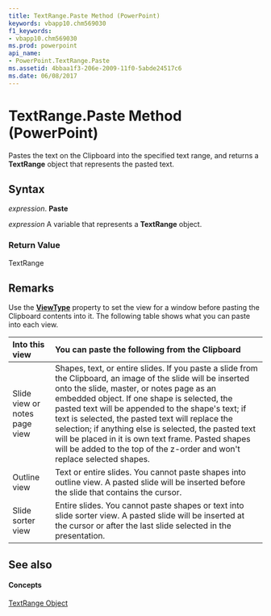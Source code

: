 ```yaml
---
title: TextRange.Paste Method (PowerPoint)
keywords: vbapp10.chm569030
f1_keywords:
- vbapp10.chm569030
ms.prod: powerpoint
api_name:
- PowerPoint.TextRange.Paste
ms.assetid: 4bbaa1f3-206e-2009-11f0-5abde24517c6
ms.date: 06/08/2017
---
```



# TextRange.Paste Method (PowerPoint)

Pastes the text on the Clipboard into the specified text range, and returns a **TextRange** object that represents the pasted text.


## Syntax

 _expression_. **Paste**

 _expression_ A variable that represents a **TextRange** object.


### Return Value

TextRange


## Remarks

Use the **[ViewType](documentwindow-viewtype-property-powerpoint.md)** property to set the view for a window before pasting the Clipboard contents into it. The following table shows what you can paste into each view.



|**Into this view**|**You can paste the following from the Clipboard**|
|:-----|:-----|
|Slide view or notes page view|Shapes, text, or entire slides. If you paste a slide from the Clipboard, an image of the slide will be inserted onto the slide, master, or notes page as an embedded object. If one shape is selected, the pasted text will be appended to the shape's text; if text is selected, the pasted text will replace the selection; if anything else is selected, the pasted text will be placed in it is own text frame. Pasted shapes will be added to the top of the z-order and won't replace selected shapes.|
|Outline view|Text or entire slides. You cannot paste shapes into outline view. A pasted slide will be inserted before the slide that contains the cursor.|
|Slide sorter view|Entire slides. You cannot paste shapes or text into slide sorter view. A pasted slide will be inserted at the cursor or after the last slide selected in the presentation.|

## See also


#### Concepts


[TextRange Object](textrange-object-powerpoint.md)


